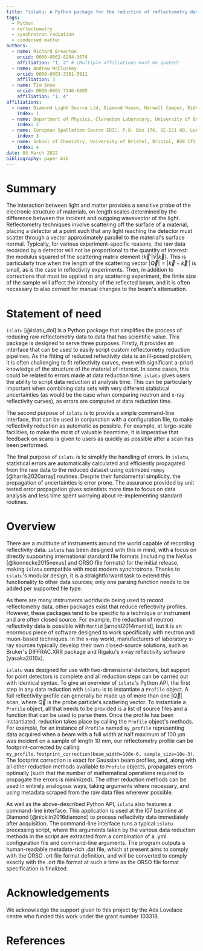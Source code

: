 ```yaml
---
title: "islatu: A Python package for the reduction of reflectometry data"
tags:
  - Python
  - reflectometry
  - synchrotron radiation
  - condensed matter
authors:
  - name: Richard Brearton
    orcid: 0000-0002-8204-3674
    affiliation: "1, 2" # (Multiple affiliations must be quoted)
  - name: Andrew McCluskey
    orcid: 0000-0003-3381-5911
    affiliation: 3
  - name: Tim Snow
    orcid: 0000-0001-7146-6885
    affiliation: "1, 4"
affiliations:
  - name: Diamond Light Source Ltd, Diamond House, Harwell Campus, Didcot, Oxfordshire, OX11 0DE, United Kingdom
    index: 1
  - name: Department of Physics, Clarendon Laboratory, University of Oxford, Oxford, Oxfordshire, OX1 3PU, United Kingdom
    index: 2
  - name: European Spallation Source ERIC, P.O. Box 176, SE-221 00, Lund, Sweden
    index: 3
  - name: School of Chemistry, University of Bristol, Bristol, BS8 1TS, UK
    index: 4
date: 03 March 2022
bibliography: paper.bib
---
```


# Summary

The interaction between light and matter provides a sensitive probe of the
electronic structure of materials, on length scales determined by the difference
between the incident and outgoing wavevector of the light. Reflectometry
techniques involve scattering off the surface of a material, placing a detector
at a point such that any light reaching the detector must scatter through a
vector approximately parallel to the material's surface normal. Typically, for
various experiment-specific reasons, the raw data recorded by a detector will
not be proportional to the quantity of interest: the modulus squared of the
scattering matrix element
${\langle \vec{k}'\rvert}\hat{V}\lvert \vec{k} \rangle$. This is particularly
true when the length of the scattering vector
$|\vec{Q}| = |\vec{k} - \vec{k}'|$
is small, as is the case in reflectivity experiments. Then, in addition to
corrections that must be applied in any scattering experiment, the finite
size of the sample will affect the intensity of the
reflected beam, and it is often necessary to also correct for manual changes
to the beam's attenuation.

# Statement of need

`islatu` [@islatu_doi] is a Python package that simplifies the process of
reducing raw reflectometry data to data that has scientific value. This package
is designed to serve three purposes. Firstly, it provides an interface that can
be used to easily script custom reflectometry reduction pipelines. As the
fitting of reduced reflectivity data is an ill-posed problem, it is often
challenging to fit reflectivity curves, even with significant a-priori knowledge
of the structure of the material of interest. In some cases, this could be
related to errors made at data reduction time. `islatu` gives users the
ability to script data reduction at analysis time. This can be particularly
important when combining data sets with very different statistical uncertainties
(as would be the case when comparing neutron and x-ray reflectivity curves), as
errors are computed at data reduction time.

The second purpose of `islatu` is to provide a simple command-line interface,
that can be used in conjunction with a configuration file, to make reflectivity
reduction as automatic as possible. For example, at large-scale facilities, to
make the most of valuable beamtime, it is imperative that feedback on scans is
given to users as quickly as possible after a scan has been performed.

The final purpose of `islatu` is to simplify the handling of errors.
In `islatu`, statistical errors are automatically calculated and efficiently
propagated from the raw data to the reduced dataset using optimized
`numpy` [@harris2020array] routines. Despite their fundamental simplicity,
the propagation of uncertainties is error prone. The assurance provided by
unit tested error propagation gives scientists more time to focus on data
analysis and less time spent worrying about re-implementing standard routines.

# Overview

There are a multitude of instruments around the world capable of recording
reflectivity data. `islatu` has been designed with this in mind, with a focus on
directly supporting international standard file formats (including the NeXus
[@konnecke2015nexus] and ORSO file formats) for the initial release,
making `islatu` compatible with most
modern synchrotrons. Thanks to `islatu`'s modular design, it is a
straightforward task to extend this functionality to other data sources; only
one parsing function needs to be added per supported file type.

As there are many instruments worldwide being used to record reflectometry data,
other packages exist that reduce reflectivity profiles. However, these packages
tend to be specific to a technique or instrument and are often closed source.
For example, the reduction of neutron reflectivity data is possible with
`Mantid` [arnold2014mantid], but it is an enormous piece of software designed to
work specifically with neutron and muon-based techniques. In the x-ray world,
manufacturers of laboratory x-ray sources typically develop their own
closed-source solutions, such as Bruker's DIFFRAC.XRR package and Rigaku's
x-ray reflectivity software [yasaka2010x].

`islatu` was designed for use with two-dimensional detectors, but support for
point detectors is complete and all reduction steps can be carried out with
identical syntax. To give an overview of `islatu`'s Python API, the first step
in any data reduction with `islatu` is to instantiate a `Profile` object. A full
reflectivity profile can generally be made up of more than one
$|\vec{Q}|$
scan, where $\vec{Q}$ is the probe particle's
scattering vector. To instantiate a `Profile` object, all that needs to be
provided is a list of source files and a function that can be used to parse
them. Once the profile has been instantiated, reduction takes place by calling
the `Profile` object's methods. For example, for an instance of `Profile`
named `my_profile` representing data acquired when a beam with a full width at
half maximum of 100 µm was incident on a sample of length 10 mm, our
reflectometry profile can be footprint-corrected by calling
`my_profile.footprint_correction(beam_width=100e-6, sample_size=10e-3)`.
The footprint correction is
exact for Gaussian beam profiles, and, along with all other reduction methods
available to `Profile` objects, propagates errors optimally (such that the
number of mathematical operations required to propagate the errors is
minimized). The other reduction methods can be used in entirely analogous ways,
taking arguments where necessary, and using metadata scraped from the raw data
files wherever possible.

As well as the above-described Python API, `islatu` also features a command-line
interface. This application is used at the I07 beamline at Diamond
[@nicklin2016diamond]
to process reflectivity data immediately after acquisition. The command-line
interface runs a typical `islatu` processing script, where the arguments taken
by the various data reduction methods in the script are extracted from a combination
of a .yml configuration file and command-line arguments. The program outputs a
human-readable metadata-rich .dat file, which at present aims to comply with the
ORSO .ort file format definition, and will be converted to comply exactly with
the .ort file format at such a time as the ORSO file format specification is
finalized.

# Acknowledgements

We acknowledge the support given to this project by the Ada Lovelace centre who
funded this work under the grant number 103318.

# References
